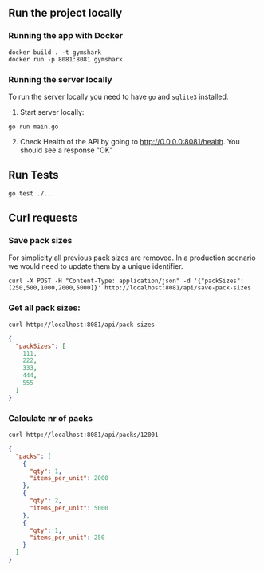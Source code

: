 ## Run the project locally

### Running the app with Docker

```shell
docker build . -t gymshark
docker run -p 8081:8081 gymshark
```

### Running the server locally

To run the server locally you need to have `go` and `sqlite3` installed.

1. Start server locally:

```shell
go run main.go
```

2. Check Health of the API by going to http://0.0.0.0:8081/health. You should see a response "OK"

## Run Tests

```shell
go test ./...
```

## Curl requests

### Save pack sizes

For simplicity all previous pack sizes are removed. In a production scenario we would need to update them by a unique
identifier.

```shell
curl -X POST -H "Content-Type: application/json" -d '{"packSizes":[250,500,1000,2000,5000]}' http://localhost:8081/api/save-pack-sizes
```

### Get all pack sizes:

```shell
curl http://localhost:8081/api/pack-sizes
```

```json
{
  "packSizes": [
    111,
    222,
    333,
    444,
    555
  ]
}
```

### Calculate nr of packs

```shell
curl http://localhost:8081/api/packs/12001
```

```json
{
  "packs": [
    {
      "qty": 1,
      "items_per_unit": 2000
    },
    {
      "qty": 2,
      "items_per_unit": 5000
    },
    {
      "qty": 1,
      "items_per_unit": 250
    }
  ]
}
```